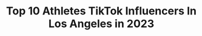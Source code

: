 ---
title: Top 10 Athletes TikTok Influencers In Los Angeles in 2023
description: >-
  Find top athletes TikTok influencers in Los Angeles in 2023. Most popular hashtags: #fyp #losangeles #duet #dance.
platform: TikTok
hits: 26
text_top: Identify the top-rated TikTok influencers on inBeat.
text_bottom: Our database aggregates 26 TikTok influencers like this in Los Angeles, United States for you to collaborate.
profiles:
  - username: "saramaew"
    fullname: >-
      Sara Mae
    bio: >-
      I spend a lot of my time upside down 🙃
    location: "United States"
    followers: 37900
    engagement: 938
    commentsToLikes: 0.013931
    id: ck8qcy0qbm9220j78p7br257q
    verified: false
    hashtags: "#dance, #trapeze, #doublestar, #silks"
  - username: "steviothememeio"
    fullname: >-
      user846347574608
    bio: >-
      Spiderman: Into the Spider-Verse 15:23
    location: "United States"
    followers: 10700
    engagement: 1442
    commentsToLikes: 0.164774
    id: ckd1a7g6ns5xi0j23gb73hm1r
    verified: false
    hashtags: "#dontletthisflop, #fyp, #duet, #christmas"
  - username: "kys9000"
    fullname: >-
      🍃
    bio: >-
      Los Angeles Depop: skylerjc Bigballerclaire’s #1 fan
    location: "United States"
    followers: 45700
    engagement: 2276
    commentsToLikes: 0.023102
    id: cka0pag4y7goh0i78whk2zq2s
    verified: false
    hashtags: "#gymnastics, #foryou, #dormlife, #foryoupage"
  - username: "kimmymichellee"
    fullname: >-
      Kimberly
    bio: >-
      Los Angeles BLACK LIVES MATTER Insta @kim.perl Swimwear line: @kimmyskinis
    location: "United States"
    followers: 10200
    engagement: 527
    commentsToLikes: 0.061517
    id: ckamiaooojes70i787fk5231e
    verified: false
    hashtags: "#fashionessentials, #barb, #duet, #planttips"
  - username: "novaakan3"
    fullname: >-
      Novian Cherry
    bio: >-
      🏀Pro Athlete ♦️NUPE 🏠 San Diego, CA Follow me on IG —> @Novaakan3 BLM ✊🏿
    location: "United States"
    followers: 349100
    engagement: 1739
    commentsToLikes: 0.098973
    id: ckb0zdez3o43y0j23zi0dkijf
    verified: true
    hashtags: "#biden2020, #blm, #fyp, #trump"
  - username: "jon_koury"
    fullname: >-
      Jon Koury
    bio: >-
      ⚡️Calisthenics Athlete / Physicist 🔥 IG - @jon_koury Thanks for 65k! 🙏🏼
    location: "United States"
    followers: 66000
    engagement: 2025
    commentsToLikes: 0.025074
    id: ck8khiw4lmwts0j78lreffo7e
    verified: false
    hashtags: "#venicebeach, #handstand, #backflip, #handstandpushup"
  - username: "fatitpm"
    fullname: >-
      Fatima Martinez
    bio: >-
      athlete & college student ✨ follow me on insta @fatimatpm 🥰
    location: "United States"
    followers: 2587
    engagement: 1160
    commentsToLikes: 0.044780
    id: ckb9i3h1v81v20j23mcgkvi3s
    verified: false
    hashtags: "#parati, #hedgehog, #fyp, #levitating"
  - username: "derektpratt"
    fullname: >-
      derektpratt
    bio: >-
      📍LA Kano from Mortal Kombat 11 🎮 Actor/Model/Athlete ⬇️ SUBSCRIBE ⬇️
    location: "United States"
    followers: 23900
    engagement: 936
    commentsToLikes: 0.065814
    id: ckb97tezzqthn0j23sq4231l5
    verified: false
    hashtags: "#abs, #foryou, #linkinbio, #talkshow"
  - username: "poplikecorn_"
    fullname: >-
      Andrew Friedman
    bio: >-
      📍LA 📍 🔥 Flipping athlete 🔥 📧 Andrew@poplikecorn.com 📧 📸 IG-poplikecorn 📸
    location: "United States"
    followers: 47800
    engagement: 1765
    commentsToLikes: 0.016189
    id: ck8rpyzronwln0j78j6km1222
    verified: false
    hashtags: "#trick, #fyp, #bergtoys, #view"
  - username: "zyrken"
    fullname: >-
      zyrken
    bio: >-
      Pro parkour athlete and cinematographer. IG for photo & video content @zyrken
    location: "United States"
    followers: 39300
    engagement: 615
    commentsToLikes: 0.019136
    id: ck7zoheqck2lb0j78bb9c4alp
    verified: true
    hashtags: "#crazy, #fyp, #parkour, #tiktok"
---